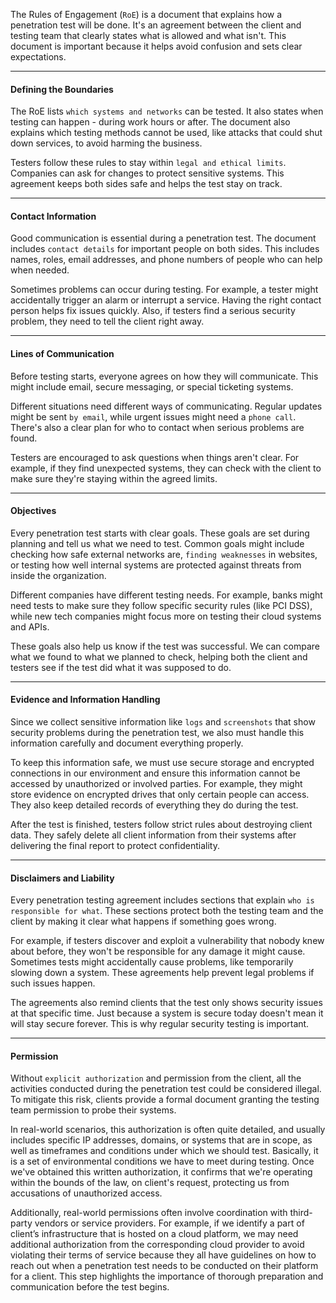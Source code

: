 The Rules of Engagement (`RoE`) is a document that explains how a penetration test will be done. It's an agreement between the client and testing team that clearly states what is allowed and what isn't. This document is important because it helps avoid confusion and sets clear expectations.

---

#### Defining the Boundaries

The RoE lists `which systems and networks` can be tested. It also states when testing can happen - during work hours or after. The document also explains which testing methods cannot be used, like attacks that could shut down services, to avoid harming the business.

Testers follow these rules to stay within `legal and ethical limits`. Companies can ask for changes to protect sensitive systems. This agreement keeps both sides safe and helps the test stay on track.

---

#### Contact Information

Good communication is essential during a penetration test. The document includes `contact details` for important people on both sides. This includes names, roles, email addresses, and phone numbers of people who can help when needed.

Sometimes problems can occur during testing. For example, a tester might accidentally trigger an alarm or interrupt a service. Having the right contact person helps fix issues quickly. Also, if testers find a serious security problem, they need to tell the client right away.

---

#### Lines of Communication

Before testing starts, everyone agrees on how they will communicate. This might include email, secure messaging, or special ticketing systems.

Different situations need different ways of communicating. Regular updates might be sent `by email`, while urgent issues might need a `phone call`. There's also a clear plan for who to contact when serious problems are found.

Testers are encouraged to ask questions when things aren't clear. For example, if they find unexpected systems, they can check with the client to make sure they're staying within the agreed limits.

---

#### Objectives

Every penetration test starts with clear goals. These goals are set during planning and tell us what we need to test. Common goals might include checking how safe external networks are, `finding weaknesses` in websites, or testing how well internal systems are protected against threats from inside the organization.

Different companies have different testing needs. For example, banks might need tests to make sure they follow specific security rules (like PCI DSS), while new tech companies might focus more on testing their cloud systems and APIs.

These goals also help us know if the test was successful. We can compare what we found to what we planned to check, helping both the client and testers see if the test did what it was supposed to do.

---

#### Evidence and Information Handling

Since we collect sensitive information like `logs` and `screenshots` that show security problems during the penetration test, we also must handle this information carefully and document everything properly.

To keep this information safe, we must use secure storage and encrypted connections in our environment and ensure this information cannot be accessed by unauthorized or involved parties. For example, they might store evidence on encrypted drives that only certain people can access. They also keep detailed records of everything they do during the test.

After the test is finished, testers follow strict rules about destroying client data. They safely delete all client information from their systems after delivering the final report to protect confidentiality.

---

#### Disclaimers and Liability

Every penetration testing agreement includes sections that explain `who is responsible for what`. These sections protect both the testing team and the client by making it clear what happens if something goes wrong.

For example, if testers discover and exploit a vulnerability that nobody knew about before, they won't be responsible for any damage it might cause. Sometimes tests might accidentally cause problems, like temporarily slowing down a system. These agreements help prevent legal problems if such issues happen.

The agreements also remind clients that the test only shows security issues at that specific time. Just because a system is secure today doesn't mean it will stay secure forever. This is why regular security testing is important.

---

#### Permission

Without `explicit authorization` and permission from the client, all the activities conducted during the penetration test could be considered illegal. To mitigate this risk, clients provide a formal document granting the testing team permission to probe their systems.

In real-world scenarios, this authorization is often quite detailed, and usually includes specific IP addresses, domains, or systems that are in scope, as well as timeframes and conditions under which we should test. Basically, it is a set of environmental conditions we have to meet during testing. Once we've obtained this written authorization, it confirms that we're operating within the bounds of the law, on client's request, protecting us from accusations of unauthorized access.

Additionally, real-world permissions often involve coordination with third-party vendors or service providers. For example, if we identify a part of client’s infrastructure that is hosted on a cloud platform, we may need additional authorization from the corresponding cloud provider to avoid violating their terms of service because they all have guidelines on how to reach out when a penetration test needs to be conducted on their platform for a client. This step highlights the importance of thorough preparation and communication before the test begins.